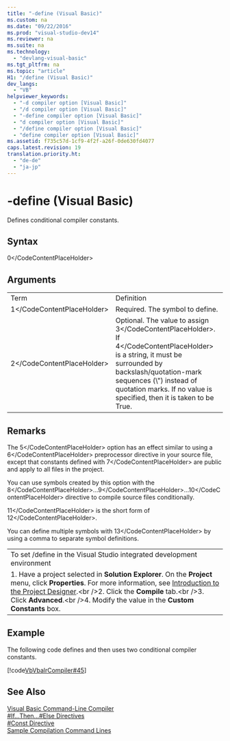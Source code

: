 ```yaml
---
title: "-define (Visual Basic)"
ms.custom: na
ms.date: "09/22/2016"
ms.prod: "visual-studio-dev14"
ms.reviewer: na
ms.suite: na
ms.technology: 
  - "devlang-visual-basic"
ms.tgt_pltfrm: na
ms.topic: "article"
H1: "/define (Visual Basic)"
dev_langs: 
  - "VB"
helpviewer_keywords: 
  - "-d compiler option [Visual Basic]"
  - "/d compiler option [Visual Basic]"
  - "-define compiler option [Visual Basic]"
  - "d compiler option [Visual Basic]"
  - "/define compiler option [Visual Basic]"
  - "define compiler option [Visual Basic]"
ms.assetid: f735c57d-1cf9-4f2f-a26f-0de630fd4077
caps.latest.revision: 19
translation.priority.ht: 
  - "de-de"
  - "ja-jp"
---
```

# -define (Visual Basic)
Defines conditional compiler constants.  
  
## Syntax  
  
<CodeContentPlaceHolder>0\</CodeContentPlaceHolder>  
## Arguments  
  
|||  
|-|-|  
|Term|Definition|  
|<CodeContentPlaceHolder>1\</CodeContentPlaceHolder>|Required. The symbol to define.|  
|<CodeContentPlaceHolder>2\</CodeContentPlaceHolder>|Optional. The value to assign <CodeContentPlaceHolder>3\</CodeContentPlaceHolder>. If <CodeContentPlaceHolder>4\</CodeContentPlaceHolder> is a string, it must be surrounded by backslash/quotation-mark sequences (\\") instead of quotation marks. If no value is specified, then it is taken to be True.|  
  
## Remarks  
 The <CodeContentPlaceHolder>5\</CodeContentPlaceHolder> option has an effect  similar to using a <CodeContentPlaceHolder>6\</CodeContentPlaceHolder> preprocessor directive in your source file, except that constants defined with <CodeContentPlaceHolder>7\</CodeContentPlaceHolder> are public and apply to all files in the project.  
  
 You can use symbols created by this option with the <CodeContentPlaceHolder>8\</CodeContentPlaceHolder>...<CodeContentPlaceHolder>9\</CodeContentPlaceHolder>...<CodeContentPlaceHolder>10\</CodeContentPlaceHolder> directive to compile source files conditionally.  
  
 <CodeContentPlaceHolder>11\</CodeContentPlaceHolder> is the short form of <CodeContentPlaceHolder>12\</CodeContentPlaceHolder>.  
  
 You can define multiple symbols with <CodeContentPlaceHolder>13\</CodeContentPlaceHolder> by using a comma to separate symbol definitions.  
  
||  
|-|  
|To set /define in the Visual Studio integrated development environment|  
|1.  Have a project selected in **Solution Explorer**. On the **Project** menu, click **Properties**. For more information, see [Introduction to the Project Designer](assetId:///898dd854-c98d-430c-ba1b-a913ce3c73d7).\<br />2.  Click the **Compile** tab.\<br />3.  Click **Advanced**.\<br />4.  Modify the value in the **Custom Constants** box.|  
  
## Example  
 The following code defines and then uses two conditional compiler constants.  
  
 [!code[VbVbalrCompiler#45](../vs140/codesnippet/VisualBasic/-define--visual-basic-_1.vb)]  
  
## See Also  
 [Visual Basic Command-Line Compiler](../vs140/visual-basic-command-line-compiler.md)   
 [#If...Then...#Else Directives](../vs140/sharpif...then...sharpelse-directives.md)   
 [#Const Directive](../vs140/sharpconst-directive.md)   
 [Sample Compilation Command Lines](../vs140/sample-compilation-command-lines--visual-basic-.md)